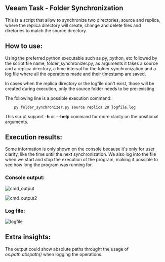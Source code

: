 ## Veeam Task - Folder Synchronization

This is a script that allow to synchronize two directories, source and replica, where the replica directory will create, change and delete files and diretories to match the source directory.

## How to use:

Using the preferred python executable such as py, python, etc followed by the script file name, folder_synchronizer.py, as arguments it takes a source and a replica directory, a time interval for the folder synchronization and a log file where all the operations made and their timestamp are saved. 

In cases when the replica directory or the logfile don't exist, those will be created during execution, only the source folder needs to be pre-existing.


The following line is a possible execution command:


```
    py folder_synchronizer.py source replica 20 logfile.log
```

This script support **-h** or **--help** command for more clarity on the positional arguments.

## Execution results:
Some information is only shown on the console because it's only for user clarity, like the time until the next synchronization. We also log into the file when we start and stop the execution of the program, making it possible to see how long the program was running for.

### Console output:
![cmd_output](Image/cmd.png)

![cmd_output2](Image/cmd2.png)

### Log file:
![logfile](Image/logfile.png)

## Extra insights:

The output could show absolute paths throught the usage of *os.path.abspath()* when logging the operations.